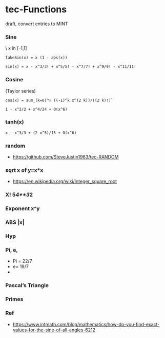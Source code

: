 # tec-Functions

draft, convert entries to MINT


### Sine 
\\ x in [-1,1]
```
fakeSin(x) = x (1 - abs(x))
```
```
sin(x) = x - x^3/3! + x^5/5! - x^7/7! + x^9/9! - x^11/11!
```

### Cosine

(Taylor series)

```
cos(x) = sum_(k=0)^∞ ((-1)^k x^(2 k))/((2 k)!)`

1 - x^2/2 + x^4/24 + O(x^6)
```


### tanh(x)
```
x - x^3/3 + (2 x^5)/15 + O(x^6)
```
 

### random
- https://github.com/SteveJustin1963/tec-RANDOM



### sqrt x of y=x*x

- https://en.wikipedia.org/wiki/Integer_square_root

### X! 5*4**3*2

### Exponent x^y


### ABS  |x|

### Hyp

### Pi, e, 
- Pi = 22/7
- e= 19/7
-

### Pascal’s Triangle


### Primes



### Ref
- https://www.intmath.com/blog/mathematics/how-do-you-find-exact-values-for-the-sine-of-all-angles-6212



